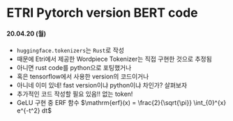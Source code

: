 # ETRI Pytorch version BERT code

#### 20.04.20 (월)
- `huggingface.tokenizers`는 `Rust`로 작성
- 때문에 Etri에서 제공한 Wordpiece Tokenizer는 직접 구현한 것으로 추정됨
- 아니면 rust code를 python으로 포팅했거나
- 혹은 tensorflow에서 사용한 version의 코드이거나
- 아니네 이미 있네! fast version이냐 python이냐 차인가? 살펴보자
- 추가적인 코드 작성할 필요 있음!! 없는 token!
- GeLU 구현 중 ERF 함수
    $\mathrm{erf}(x) = \frac{2}{\sqrt{\pi}} \int_{0}^{x} e^{-t^2} dt$
